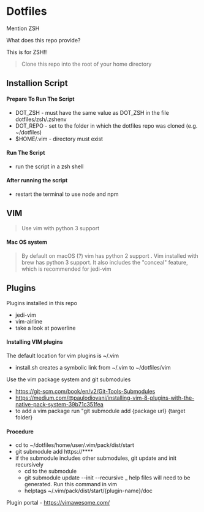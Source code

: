 # Dotfiles

Mention ZSH

What does this repo provide?

This is for ZSH!!
>Clone this repo into the root of your home directory

## Installion Script

#### Prepare To Run The Script


- DOT_ZSH - must have the same value as DOT_ZSH in the file dotfiles/zsh/.zshenv
- DOT_REPO - set to the folder in which the dotfiles repo was cloned (e.g. ~/dotfiles)
- $HOME/.vim - directory must exist

#### Run The Script
- run the script in a zsh shell

#### After running the script
* restart the terminal to use node and npm

## VIM

>Use vim with python 3 support

#### Mac OS system

>By default on macOS (?) vim has python 2 support
. Vim installed with brew has python 3 support. It also includes the "conceal" feature, which is recommended for jedi-vim

## Plugins

Plugins installed in this repo

- jedi-vim
- vim-airline
- take a look at powerline

#### Installing VIM plugins

The default location for vim plugins is ~/.vim

- install.sh creates a symbolic link from ~/.vim to ~/dotfiles/vim

Use the vim package system and git submodules

- https://git-scm.com/book/en/v2/Git-Tools-Submodules
- https://medium.com/@paulodiovani/installing-vim-8-plugins-with-the-native-pack-system-39b71c351fea
- to add a vim package run "git submodule add {package url} {target folder}

#### Procedure
- cd to ~/dotfiles/home/user/.vim/pack/dist/start
- git submodule add https://****
- if the submodule includes other submodules, git update and init recursively
    - cd to the submodule
    - git submodule update --init --recursive
_ help files will need to be generated. Run this command in vim
    - helptags ~/.vim/pack/dist/start/{plugin-name}/doc

Plugin portal
    - https://vimawesome.com/
